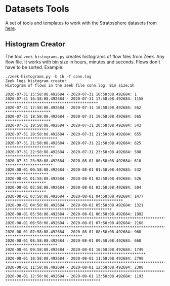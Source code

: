 # Datasets Tools
A set of tools and templates to work with the Stratosphere datasets from [here](https://www.stratosphereips.org/datasets-overview).

## Histogram Creator

The tool ```zeek-histograms.py``` creates histograms of flow files from Zeek. Any flow file. It works with bin size in hours, minutes and seconds. Flows don't have to be sorted. Example:

    ./zeek-histograms.py -b 1h -f conn.log
    Zeek logs histogram creator
    Histogram of flows in the zeek file conn.log. Bin size:1h

    2020-07-31 15:58:08.492684 - 2020-07-31 16:58:08.492684: 1
    2020-07-31 16:58:08.492684 - 2020-07-31 17:58:08.492684: 1158 *****************************************
    2020-07-31 17:58:08.492684 - 2020-07-31 18:58:08.492684: 562 ********************
    2020-07-31 18:58:08.492684 - 2020-07-31 19:58:08.492684: 565 ********************
    2020-07-31 19:58:08.492684 - 2020-07-31 20:58:08.492684: 543 *******************
    2020-07-31 20:58:08.492684 - 2020-07-31 21:58:08.492684: 655 ***********************
    2020-07-31 21:58:08.492684 - 2020-07-31 22:58:08.492684: 625 **********************
    2020-07-31 22:58:08.492684 - 2020-07-31 23:58:08.492684: 588 *********************
    2020-07-31 23:58:08.492684 - 2020-08-01 00:58:08.492684: 610 *********************
    2020-08-01 00:58:08.492684 - 2020-08-01 01:58:08.492684: 532 *******************
    2020-08-01 01:58:08.492684 - 2020-08-01 02:58:08.492684: 526 ******************
    2020-08-01 02:58:08.492684 - 2020-08-01 03:58:08.492684: 504 ******************
    2020-08-01 03:58:08.492684 - 2020-08-01 04:58:08.492684: 1477 ****************************************************
    2020-08-01 04:58:08.492684 - 2020-08-01 05:58:08.492684: 1321 ***********************************************
    2020-08-01 05:58:08.492684 - 2020-08-01 06:58:08.492684: 1992 ***********************************************************************
    2020-08-01 06:58:08.492684 - 2020-08-01 07:58:08.492684: 2168 *****************************************************************************
    2020-08-01 07:58:08.492684 - 2020-08-01 08:58:08.492684: 968 **********************************
    2020-08-01 08:58:08.492684 - 2020-08-01 09:58:08.492684: 660 ***********************
    2020-08-01 09:58:08.492684 - 2020-08-01 10:58:08.492684: 1749 **************************************************************
    2020-08-01 10:58:08.492684 - 2020-08-01 11:58:08.492684: 2790 ****************************************************************************************************
    2020-08-01 11:58:08.492684 - 2020-08-01 12:58:08.492684: 2380 *************************************************************************************
    2020-08-01 12:58:08.492684 - 2020-08-01 13:58:08.492684: 1193 ******************************************
